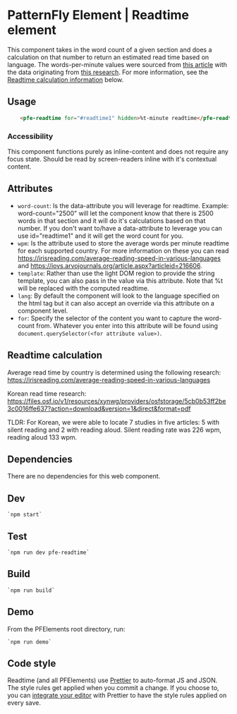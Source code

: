 # PatternFly Element | Readtime element
This component takes in the word count of a given section and does a calculation on that number to return an estimated read time based on language.  The words-per-minute values were sourced from [this article](https://irisreading.com/average-reading-speed-in-various-languages) with the data originating from [this research](https://iovs.arvojournals.org/article.aspx?articleid=2166061).  For more information, see the [Readtime calculation information](#readtime-calculation-information) below.

## Usage

```html
    <pfe-readtime for="#readtime1" hidden>%t-minute readtime</pfe-readtime>
```

### Accessibility
This component functions purely as inline-content and does not require any focus state.  Should be read by screen-readers inline with it's contextual content.

## Attributes

- `word-count`:  Is the data-attribute you will leverage for readtime. Example: word-count="2500" will let the component know that there is 2500 words in that section and it will do it's calculations based on that number. If you don't want to/have a data-attribute to leverage you can use id="readtime1" and it will get the word count for you.
- `wpm`: Is the attribute used to store the average words per minute readtime for each supported country. For more information on these you can read https://irisreading.com/average-reading-speed-in-various-languages and https://iovs.arvojournals.org/article.aspx?articleid=216606.
- `template`: Rather than use the light DOM region to provide the string template, you can also pass in the value via this attribute. Note that %t will be replaced with the computed readtime.
- `lang`: By default the component will look to the language specified on the html tag but it can also accept an override via this attribute on a component level.
- `for`: Specify the selector of the content you want to capture the word-count from.  Whatever you enter into this attribute will be found using `document.querySelector(<for attribute value>)`.

## Readtime calculation

Average read time by country is determined using the following research: https://irisreading.com/average-reading-speed-in-various-languages

Korean read time research:
https://files.osf.io/v1/resources/xynwg/providers/osfstorage/5cb0b53ff2be3c0016ffe637?action=download&version=1&direct&format=pdf

TLDR:
For Korean, we were able to locate 7 studies in five articles: 5 with silent reading and 2 with reading aloud. Silent reading rate was 226 wpm, reading aloud 133 wpm.

## Dependencies
There are no dependencies for this web component.

## Dev

    `npm start`

## Test

    `npm run dev pfe-readtime`

## Build

    `npm run build`

## Demo

From the PFElements root directory, run:

    `npm run demo`

## Code style

Readtime (and all PFElements) use [Prettier][prettier] to auto-format JS and JSON. The style rules get applied when you commit a change. If you choose to, you can [integrate your editor][prettier-ed] with Prettier to have the style rules applied on every save.

[prettier]: https://github.com/prettier/prettier/
[prettier-ed]: https://prettier.io/docs/en/editors.html
[web-component-tester]: https://github.com/Polymer/web-component-tester

